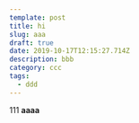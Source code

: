 ```yaml
---
template: post
title: hi
slug: aaa
draft: true
date: 2019-10-17T12:15:27.714Z
description: bbb
category: ccc
tags:
  - ddd
---
```

111 **aaaa**
